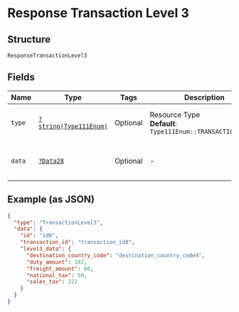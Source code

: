 
# Response Transaction Level 3

## Structure

`ResponseTransactionLevel3`

## Fields

| Name | Type | Tags | Description | Getter | Setter |
|  --- | --- | --- | --- | --- | --- |
| `type` | [`?string(Type111Enum)`](../../doc/models/type-111-enum.md) | Optional | Resource Type<br>**Default**: `Type111Enum::TRANSACTIONLEVEL3` | getType(): ?string | setType(?string type): void |
| `data` | [`?Data28`](../../doc/models/data-28.md) | Optional | - | getData(): ?Data28 | setData(?Data28 data): void |

## Example (as JSON)

```json
{
  "type": "TransactionLevel3",
  "data": {
    "id": "id0",
    "transaction_id": "transaction_id8",
    "level3_data": {
      "destination_country_code": "destination_country_code4",
      "duty_amount": 182,
      "freight_amount": 60,
      "national_tax": 50,
      "sales_tax": 222
    }
  }
}
```

